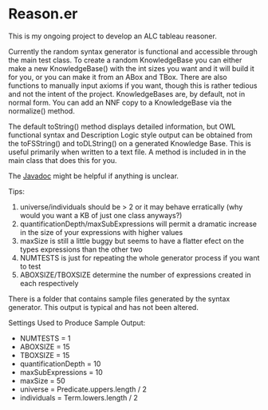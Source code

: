 # Reason.er

This is my ongoing project to develop an ALC tableau reasoner. 

Currently the random syntax generator is functional and accessible through the main test class. To create a random KnowledgeBase you can either make a new KnowledgeBase() with the int sizes you want and it will build it for you, or you can make it from an ABox and TBox. There are also functions to manually input axioms if you want, though this is rather tedious and not the intent of the project. KnowledgeBases are, by default, not in normal form. You can add an NNF copy to a KnowledgeBase via the normalize() method.

The default toString() method displays detailed information, but OWL functional syntax and Description Logic style output can be obtained from the toFSString() and toDLString() on a generated Knowledge Base. This is useful primarily when written to a text file. A method is included in in the main class that does this for you.

The <a href="https://aaroneberhart.github.io/Reason.er/Javadoc/" target="_blank">Javadoc</a> might be helpful if anything is unclear.

Tips:<ol>
<li>universe/individuals should be > 2 or it may behave erratically (why would you want a KB of just one class anyways?)</li>
<li>quantificationDepth/maxSubExpressions will permit a dramatic increase in the size of your expressions with higher values</li>
<li>maxSize is still a little buggy but seems to have a flatter efect on the types expressions than the other two</li>
<li>NUMTESTS is just for repeating the whole generator process if you want to test</li>
<li>ABOXSIZE/TBOXSIZE determine the number of expressions created in each respectively</li>
</ol>

There is a folder that contains sample files generated by the syntax generator. This output is typical and has not been altered. 

Settings Used to Produce Sample Output:<ul>
<li>NUMTESTS = 1</li>
<li>ABOXSIZE = 15</li>
<li>TBOXSIZE = 15</li>
<li>quantificationDepth = 10</li>
<li>maxSubExpressions = 10</li>
<li>maxSize = 50</li>
<li>universe = Predicate.uppers.length / 2</li>
<li>individuals = Term.lowers.length / 2</li>
</ul>


